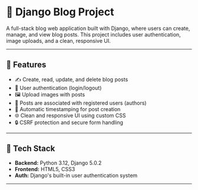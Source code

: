 # 📝 Django Blog Project

A full-stack blog web application built with Django, where users can create, manage, and view blog posts. This project includes user authentication, image uploads, and a clean, responsive UI.

---

## 📌 Features

- ✍️ Create, read, update, and delete blog posts
- 🔐 User authentication (login/logout)
- 🖼 Upload images with posts
- 🧑 Posts are associated with registered users (authors)
- 📅 Automatic timestamping for post creation
- 🌐 Clean and responsive UI using custom CSS
- 🔒 CSRF protection and secure form handling

---

## 🚀 Tech Stack

- **Backend:** Python 3.12, Django 5.0.2
- **Frontend:** HTML5, CSS3
- **Auth:** Django's built-in user authentication system

---


